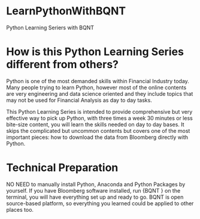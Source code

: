 # LearnPythonWithBQNT
Python Learning Seriers with BQNT

# How is this Python Learning Series different from others?
Python is one of the most demanded skills within Financial Industry today. Many people trying to learn Python, however most of the online contents are very engineering and data science oriented and they include topics that may not be used for Financial Analysis as day to day tasks.

This Python Learning Series is intended to provide comprehensive but very effective way to pick up Python, with three times a week 30 minutes or less bite-size content, you will learn the skills needed on day to day bases. It skips the complicated but uncommon contents but covers one of the most important pieces: how to download the data from Bloomberg directly with Python.

# Technical Preparation
NO NEED to manually install Python, Anaconda and Python Packages by yourself.
If you have Bloomberg software installed, run {BQNT <GO>} on the terminal, you will have everything set up and ready to go. BQNT is open source-based platform, so everything you learned could be applied to other places too. 
